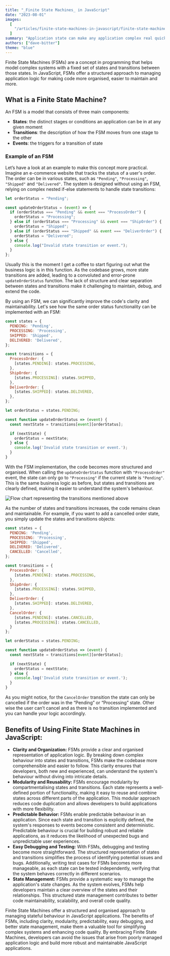 ```yaml
---
title: "_Finite State Machines_ in JavaScript"
date: "2023-08-01"
images:
  [
    "/articles/finite-state-machines-in-javascript/finite-state-machines-in-javascript.jpg",
  ]
summary: "Application state can make any application complex real quick. Let’s have a look at Finite State Machines in Javascript to resolve some of these complexities."
authors: ["dave-bitter"]
theme: "blue"
---
```


Finite State Machines (FSMs) are a concept in programming that helps model complex systems with a fixed set of states and transitions between those states. In JavaScript, FSMs offer a structured approach to managing application logic for making code more organised, easier to maintain and more.

## What is a Finite State Machine?

An FSM is a model that consists of three main components:

- **States**: the distinct stages or conditions an application can be in at any given moment
- **Transitions**: the description of how the FSM moves from one stage to the other
- **Events**: the triggers for a transition of state

### Example of an FSM

Let’s have a look at an example to make this concept more practical. Imagine an e-commerce website that tracks the status of a user's order. The order can be in various states, such as `"Pending"`, `"Processing"`, `"Shipped"` and `"Delivered"`. The system is designed without using an FSM, relying on complex nested if-else statements to handle state transitions:

```jsx
let orderStatus = "Pending";

const updateOrderStatus = (event) => {
  if (orderStatus === "Pending" && event === "ProcessOrder") {
    orderStatus = "Processing";
  } else if (orderStatus === "Processing" && event === "ShipOrder") {
    orderStatus = "Shipped";
  } else if (orderStatus === "Shipped" && event === "DeliverOrder") {
    orderStatus = "Delivered";
  } else {
    console.log("Invalid state transition or event.");
  }
};
```

Usually this is the moment I get a coffee to start figuring out what the business logic is in this function. As the codebase grows, more state transitions are added, leading to a convoluted and error-prone `updateOrderStatus` function. The lack of structure and clear separation between states and transitions make it challenging to maintain, debug, and extend the code.

By using an FSM, we can significantly improve the code's clarity and maintainability. Let's see how the same order status functionality can be implemented with an FSM:

```jsx
const states = {
  PENDING: 'Pending',
  PROCESSING: 'Processing',
  SHIPPED: 'Shipped',
  DELIVERED: 'Delivered',
};

const transitions = {
  ProcessOrder: {
    [states.PENDING]: states.PROCESSING,
  },
  ShipOrder: {
    [states.PROCESSING]: states.SHIPPED,
  },
  DeliverOrder: {
    [states.SHIPPED]: states.DELIVERED,
  },
};

let orderStatus = states.PENDING;

const function updateOrderStatus => (event) {
  const nextState = transitions[event][orderStatus];

  if (nextState) {
    orderStatus = nextState;
  } else {
    console.log('Invalid state transition or event.');
  }
}
```

With the FSM implementation, the code becomes more structured and organised. When calling the `updateOrderStatus` function with `"ProcessOrder"` event, the state can only go to `"Processing"` if the current state is `"Pending"`. This is the same business logic as before, but states and transitions are clearly defined, making it easier to understand the system's behaviour.

![Flow chart representing the transitions mentioned above](/articles/finite-state-machines-in-javascript/finite-state-machines-in-javascript-example-flow-chart.jpg)

As the number of states and transitions increases, the code remains clean and maintainable. For example, if you want to add a cancelled order state, you simply update the states and transitions objects:

```jsx {6, 19-22, 32-34}
const states = {
  PENDING: 'Pending',
  PROCESSING: 'Processing',
  SHIPPED: 'Shipped',
  DELIVERED: 'Delivered',
  CANCELLED: 'Cancelled',
};

const transitions = {
  ProcessOrder: {
    [states.PENDING]: states.PROCESSING,
  },
  ShipOrder: {
    [states.PROCESSING]: states.SHIPPED,
  },
  DeliverOrder: {
    [states.SHIPPED]: states.DELIVERED,
  },
  CancelOrder: {
    [states.PENDING]: states.CANCELLED,
    [states.PROCESSING]: states.CANCELLED,
  }
};

let orderStatus = states.PENDING;

const function updateOrderStatus => (event) {
  const nextState = transitions[event][orderStatus];

  if (nextState) {
    orderStatus = nextState;
  } else {
    console.log('Invalid state transition or event.');
  }
}
```

As you might notice, for the `CancelOrder` transition the state can only be cancelled if the order was in the “Pending” or “Processing” state. Other wise the user can’t cancel and as there is no transition implemented and you can handle your logic accordingly.

## Benefits of Using Finite State Machines in JavaScript:

- **Clarity and Organization:**
  FSMs provide a clear and organised representation of application logic. By breaking down complex behaviour into states and transitions, FSMs make the codebase more comprehensible and easier to follow. This clarity ensures that developers, both new and experienced, can understand the system's behaviour without diving into intricate details.
- **Modularity and Reusability:**
  FSMs encourage modularity by compartmentalising states and transitions. Each state represents a well-defined portion of functionality, making it easy to reuse and combine states across different parts of the application. This modular approach reduces code duplication and allows developers to build applications with more flexibility.
- **Predictable Behavior:**
  FSMs enable predictable behaviour in an application. Since each state and transition is explicitly defined, the system's responses to events become consistent and deterministic. Predictable behaviour is crucial for building robust and reliable applications, as it reduces the likelihood of unexpected bugs and unpredictable user experiences.
- **Easy Debugging and Testing:**
  With FSMs, debugging and testing become more straightforward. The structured representation of states and transitions simplifies the process of identifying potential issues and bugs. Additionally, writing test cases for FSMs becomes more manageable, as each state can be tested independently, verifying that the system behaves correctly in different scenarios.
- **State Management:**
  FSMs provide a systematic way to manage the application's state changes. As the system evolves, FSMs help developers maintain a clear overview of the states and their relationships. This structured state management contributes to better code maintainability, scalability, and overall code quality.

Finite State Machines offer a structured and organised approach to managing stateful behaviour in JavaScript applications. The benefits of FSMs, including clarity, modularity, predictability, easy debugging, and better state management, make them a valuable tool for simplifying complex systems and enhancing code quality. By embracing Finite State Machines, developers can avoid the issues that arise from poorly managed application logic and build more robust and maintainable JavaScript applications.
